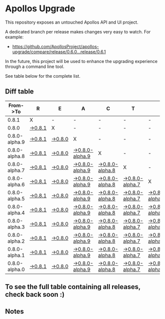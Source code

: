 # Apollos Upgrade

This repository exposes an untouched Apollos API and UI project.

A dedicated branch per release makes changes very easy
to watch. For example:

* https://github.com/ApollosProject/apollos-upgrade/compare/release/0.6.0...release/0.6.1

In the future, this project will be used to enhance the upgrading experience through a command line tool.

See table below for the complete list.

## Diff table

| From->To      | R                                                                                                         | E                                                                                                         | A                                                                                                                         | C                                                                                                                         | T                                                                                                                         |                                                                                                                           | N                                                                                                                         | A                                                                                                                         | T                                                                                                                         | I                                                                                                                         | V                                                                                                                         | E   |
| ------------- | --------------------------------------------------------------------------------------------------------- | --------------------------------------------------------------------------------------------------------- | ------------------------------------------------------------------------------------------------------------------------- | ------------------------------------------------------------------------------------------------------------------------- | ------------------------------------------------------------------------------------------------------------------------- | ------------------------------------------------------------------------------------------------------------------------- | ------------------------------------------------------------------------------------------------------------------------- | ------------------------------------------------------------------------------------------------------------------------- | ------------------------------------------------------------------------------------------------------------------------- | ------------------------------------------------------------------------------------------------------------------------- | ------------------------------------------------------------------------------------------------------------------------- | --- |
| 0.8.1         | X                                                                                                         | -                                                                                                         | -                                                                                                                         | -                                                                                                                         | -                                                                                                                         | -                                                                                                                         | -                                                                                                                         | -                                                                                                                         | -                                                                                                                         | -                                                                                                                         | -                                                                                                                         | -   |
| 0.8.0         | [->0.8.1](https://github.com/ApollosProject/apollos-upgrade/compare/release/0.8.0..release/0.8.1)         | X                                                                                                         | -                                                                                                                         | -                                                                                                                         | -                                                                                                                         | -                                                                                                                         | -                                                                                                                         | -                                                                                                                         | -                                                                                                                         | -                                                                                                                         | -                                                                                                                         | -   |
| 0.8.0-alpha.9 | [->0.8.1](https://github.com/ApollosProject/apollos-upgrade/compare/release/0.8.0-alpha.9..release/0.8.1) | [->0.8.0](https://github.com/ApollosProject/apollos-upgrade/compare/release/0.8.0-alpha.9..release/0.8.0) | X                                                                                                                         | -                                                                                                                         | -                                                                                                                         | -                                                                                                                         | -                                                                                                                         | -                                                                                                                         | -                                                                                                                         | -                                                                                                                         | -                                                                                                                         | -   |
| 0.8.0-alpha.8 | [->0.8.1](https://github.com/ApollosProject/apollos-upgrade/compare/release/0.8.0-alpha.8..release/0.8.1) | [->0.8.0](https://github.com/ApollosProject/apollos-upgrade/compare/release/0.8.0-alpha.8..release/0.8.0) | [->0.8.0-alpha.9](https://github.com/ApollosProject/apollos-upgrade/compare/release/0.8.0-alpha.8..release/0.8.0-alpha.9) | X                                                                                                                         | -                                                                                                                         | -                                                                                                                         | -                                                                                                                         | -                                                                                                                         | -                                                                                                                         | -                                                                                                                         | -                                                                                                                         | -   |
| 0.8.0-alpha.7 | [->0.8.1](https://github.com/ApollosProject/apollos-upgrade/compare/release/0.8.0-alpha.7..release/0.8.1) | [->0.8.0](https://github.com/ApollosProject/apollos-upgrade/compare/release/0.8.0-alpha.7..release/0.8.0) | [->0.8.0-alpha.9](https://github.com/ApollosProject/apollos-upgrade/compare/release/0.8.0-alpha.7..release/0.8.0-alpha.9) | [->0.8.0-alpha.8](https://github.com/ApollosProject/apollos-upgrade/compare/release/0.8.0-alpha.7..release/0.8.0-alpha.8) | X                                                                                                                         | -                                                                                                                         | -                                                                                                                         | -                                                                                                                         | -                                                                                                                         | -                                                                                                                         | -                                                                                                                         | -   |
| 0.8.0-alpha.6 | [->0.8.1](https://github.com/ApollosProject/apollos-upgrade/compare/release/0.8.0-alpha.6..release/0.8.1) | [->0.8.0](https://github.com/ApollosProject/apollos-upgrade/compare/release/0.8.0-alpha.6..release/0.8.0) | [->0.8.0-alpha.9](https://github.com/ApollosProject/apollos-upgrade/compare/release/0.8.0-alpha.6..release/0.8.0-alpha.9) | [->0.8.0-alpha.8](https://github.com/ApollosProject/apollos-upgrade/compare/release/0.8.0-alpha.6..release/0.8.0-alpha.8) | [->0.8.0-alpha.7](https://github.com/ApollosProject/apollos-upgrade/compare/release/0.8.0-alpha.6..release/0.8.0-alpha.7) | X                                                                                                                         | -                                                                                                                         | -                                                                                                                         | -                                                                                                                         | -                                                                                                                         | -                                                                                                                         | -   |
| 0.8.0-alpha.5 | [->0.8.1](https://github.com/ApollosProject/apollos-upgrade/compare/release/0.8.0-alpha.5..release/0.8.1) | [->0.8.0](https://github.com/ApollosProject/apollos-upgrade/compare/release/0.8.0-alpha.5..release/0.8.0) | [->0.8.0-alpha.9](https://github.com/ApollosProject/apollos-upgrade/compare/release/0.8.0-alpha.5..release/0.8.0-alpha.9) | [->0.8.0-alpha.8](https://github.com/ApollosProject/apollos-upgrade/compare/release/0.8.0-alpha.5..release/0.8.0-alpha.8) | [->0.8.0-alpha.7](https://github.com/ApollosProject/apollos-upgrade/compare/release/0.8.0-alpha.5..release/0.8.0-alpha.7) | [->0.8.0-alpha.6](https://github.com/ApollosProject/apollos-upgrade/compare/release/0.8.0-alpha.5..release/0.8.0-alpha.6) | X                                                                                                                         | -                                                                                                                         | -                                                                                                                         | -                                                                                                                         | -                                                                                                                         | -   |
| 0.8.0-alpha.4 | [->0.8.1](https://github.com/ApollosProject/apollos-upgrade/compare/release/0.8.0-alpha.4..release/0.8.1) | [->0.8.0](https://github.com/ApollosProject/apollos-upgrade/compare/release/0.8.0-alpha.4..release/0.8.0) | [->0.8.0-alpha.9](https://github.com/ApollosProject/apollos-upgrade/compare/release/0.8.0-alpha.4..release/0.8.0-alpha.9) | [->0.8.0-alpha.8](https://github.com/ApollosProject/apollos-upgrade/compare/release/0.8.0-alpha.4..release/0.8.0-alpha.8) | [->0.8.0-alpha.7](https://github.com/ApollosProject/apollos-upgrade/compare/release/0.8.0-alpha.4..release/0.8.0-alpha.7) | [->0.8.0-alpha.6](https://github.com/ApollosProject/apollos-upgrade/compare/release/0.8.0-alpha.4..release/0.8.0-alpha.6) | [->0.8.0-alpha.5](https://github.com/ApollosProject/apollos-upgrade/compare/release/0.8.0-alpha.4..release/0.8.0-alpha.5) | X                                                                                                                         | -                                                                                                                         | -                                                                                                                         | -                                                                                                                         | -   |
| 0.8.0-alpha.3 | [->0.8.1](https://github.com/ApollosProject/apollos-upgrade/compare/release/0.8.0-alpha.3..release/0.8.1) | [->0.8.0](https://github.com/ApollosProject/apollos-upgrade/compare/release/0.8.0-alpha.3..release/0.8.0) | [->0.8.0-alpha.9](https://github.com/ApollosProject/apollos-upgrade/compare/release/0.8.0-alpha.3..release/0.8.0-alpha.9) | [->0.8.0-alpha.8](https://github.com/ApollosProject/apollos-upgrade/compare/release/0.8.0-alpha.3..release/0.8.0-alpha.8) | [->0.8.0-alpha.7](https://github.com/ApollosProject/apollos-upgrade/compare/release/0.8.0-alpha.3..release/0.8.0-alpha.7) | [->0.8.0-alpha.6](https://github.com/ApollosProject/apollos-upgrade/compare/release/0.8.0-alpha.3..release/0.8.0-alpha.6) | [->0.8.0-alpha.5](https://github.com/ApollosProject/apollos-upgrade/compare/release/0.8.0-alpha.3..release/0.8.0-alpha.5) | [->0.8.0-alpha.4](https://github.com/ApollosProject/apollos-upgrade/compare/release/0.8.0-alpha.3..release/0.8.0-alpha.4) | X                                                                                                                         | -                                                                                                                         | -                                                                                                                         | -   |
| 0.8.0-alpha.2 | [->0.8.1](https://github.com/ApollosProject/apollos-upgrade/compare/release/0.8.0-alpha.2..release/0.8.1) | [->0.8.0](https://github.com/ApollosProject/apollos-upgrade/compare/release/0.8.0-alpha.2..release/0.8.0) | [->0.8.0-alpha.9](https://github.com/ApollosProject/apollos-upgrade/compare/release/0.8.0-alpha.2..release/0.8.0-alpha.9) | [->0.8.0-alpha.8](https://github.com/ApollosProject/apollos-upgrade/compare/release/0.8.0-alpha.2..release/0.8.0-alpha.8) | [->0.8.0-alpha.7](https://github.com/ApollosProject/apollos-upgrade/compare/release/0.8.0-alpha.2..release/0.8.0-alpha.7) | [->0.8.0-alpha.6](https://github.com/ApollosProject/apollos-upgrade/compare/release/0.8.0-alpha.2..release/0.8.0-alpha.6) | [->0.8.0-alpha.5](https://github.com/ApollosProject/apollos-upgrade/compare/release/0.8.0-alpha.2..release/0.8.0-alpha.5) | [->0.8.0-alpha.4](https://github.com/ApollosProject/apollos-upgrade/compare/release/0.8.0-alpha.2..release/0.8.0-alpha.4) | [->0.8.0-alpha.3](https://github.com/ApollosProject/apollos-upgrade/compare/release/0.8.0-alpha.2..release/0.8.0-alpha.3) | X                                                                                                                         | -                                                                                                                         | -   |
| 0.8.0-alpha.1 | [->0.8.1](https://github.com/ApollosProject/apollos-upgrade/compare/release/0.8.0-alpha.1..release/0.8.1) | [->0.8.0](https://github.com/ApollosProject/apollos-upgrade/compare/release/0.8.0-alpha.1..release/0.8.0) | [->0.8.0-alpha.9](https://github.com/ApollosProject/apollos-upgrade/compare/release/0.8.0-alpha.1..release/0.8.0-alpha.9) | [->0.8.0-alpha.8](https://github.com/ApollosProject/apollos-upgrade/compare/release/0.8.0-alpha.1..release/0.8.0-alpha.8) | [->0.8.0-alpha.7](https://github.com/ApollosProject/apollos-upgrade/compare/release/0.8.0-alpha.1..release/0.8.0-alpha.7) | [->0.8.0-alpha.6](https://github.com/ApollosProject/apollos-upgrade/compare/release/0.8.0-alpha.1..release/0.8.0-alpha.6) | [->0.8.0-alpha.5](https://github.com/ApollosProject/apollos-upgrade/compare/release/0.8.0-alpha.1..release/0.8.0-alpha.5) | [->0.8.0-alpha.4](https://github.com/ApollosProject/apollos-upgrade/compare/release/0.8.0-alpha.1..release/0.8.0-alpha.4) | [->0.8.0-alpha.3](https://github.com/ApollosProject/apollos-upgrade/compare/release/0.8.0-alpha.1..release/0.8.0-alpha.3) | [->0.8.0-alpha.2](https://github.com/ApollosProject/apollos-upgrade/compare/release/0.8.0-alpha.1..release/0.8.0-alpha.2) | X                                                                                                                         | -   |
| 0.8.0-alpha.0 | [->0.8.1](https://github.com/ApollosProject/apollos-upgrade/compare/release/0.8.0-alpha.0..release/0.8.1) | [->0.8.0](https://github.com/ApollosProject/apollos-upgrade/compare/release/0.8.0-alpha.0..release/0.8.0) | [->0.8.0-alpha.9](https://github.com/ApollosProject/apollos-upgrade/compare/release/0.8.0-alpha.0..release/0.8.0-alpha.9) | [->0.8.0-alpha.8](https://github.com/ApollosProject/apollos-upgrade/compare/release/0.8.0-alpha.0..release/0.8.0-alpha.8) | [->0.8.0-alpha.7](https://github.com/ApollosProject/apollos-upgrade/compare/release/0.8.0-alpha.0..release/0.8.0-alpha.7) | [->0.8.0-alpha.6](https://github.com/ApollosProject/apollos-upgrade/compare/release/0.8.0-alpha.0..release/0.8.0-alpha.6) | [->0.8.0-alpha.5](https://github.com/ApollosProject/apollos-upgrade/compare/release/0.8.0-alpha.0..release/0.8.0-alpha.5) | [->0.8.0-alpha.4](https://github.com/ApollosProject/apollos-upgrade/compare/release/0.8.0-alpha.0..release/0.8.0-alpha.4) | [->0.8.0-alpha.3](https://github.com/ApollosProject/apollos-upgrade/compare/release/0.8.0-alpha.0..release/0.8.0-alpha.3) | [->0.8.0-alpha.2](https://github.com/ApollosProject/apollos-upgrade/compare/release/0.8.0-alpha.0..release/0.8.0-alpha.2) | [->0.8.0-alpha.1](https://github.com/ApollosProject/apollos-upgrade/compare/release/0.8.0-alpha.0..release/0.8.0-alpha.1) | X   |

## To see the full table containing all releases, check back soon :)

## Notes
